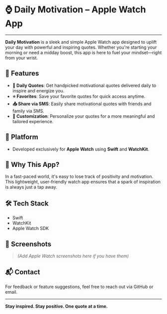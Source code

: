 # ⌚️ Daily Motivation – Apple Watch App

---
**Daily Motivation** is a sleek and simple Apple Watch app designed to uplift your day with powerful and inspiring quotes. Whether you're starting your morning or need a midday boost, this app is here to fuel your mindset—right from your wrist.

## 🌟 Features

- **📅 Daily Quotes**: Get handpicked motivational quotes delivered daily to inspire and energize you.
- **⭐️ Favorites**: Save your favorite quotes for quick access anytime.
- **📤 Share via SMS**: Easily share motivational quotes with friends and family via SMS.
- **🎨 Customization**: Personalize your quotes for a more meaningful and tailored experience.

## 📱 Platform

- Developed exclusively for **Apple Watch** using **Swift** and **WatchKit**.

## 🚀 Why This App?

In a fast-paced world, it's easy to lose track of positivity and motivation. This lightweight, user-friendly watch app ensures that a spark of inspiration is always just a tap away.

## 🛠️ Tech Stack

- Swift
- WatchKit
- Apple Watch SDK

## 📸 Screenshots

> *(Add Apple Watch screenshots here if you have them)*

## 📬 Contact

For feedback or feature suggestions, feel free to reach out via GitHub or email.

---

**Stay inspired. Stay positive. One quote at a time.**

